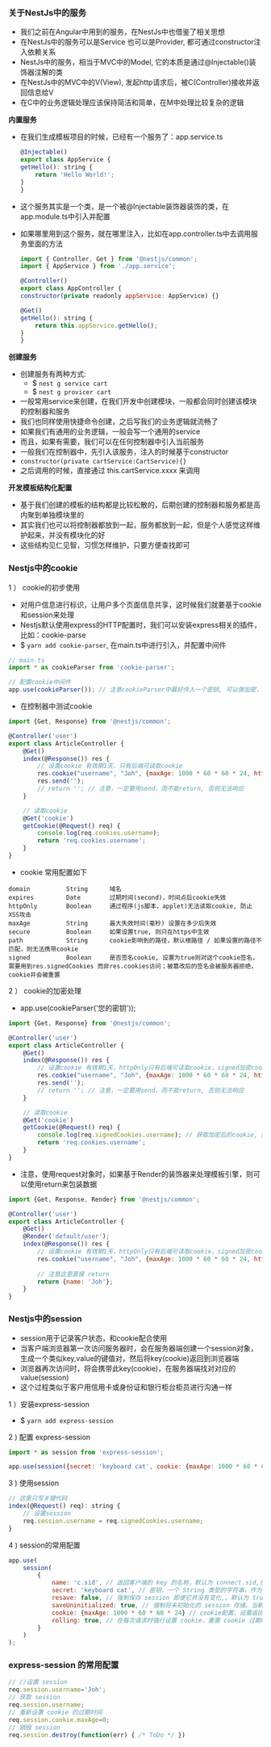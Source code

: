### 关于NestJs中的服务

- 我们之前在Angular中用到的服务，在NestJs中也借鉴了相关思想
- 在NestJs中的服务可以是Service 也可以是Provider, 都可通过constructor注入依赖关系
- NestJs中的服务，相当于MVC中的Model, 它的本质是通过@Injectable()装饰器注解的类
- 在NestJs中的MVC中的V(View), 发起http请求后，被C(Controller)接收并返回信息给V
- 在C中的业务逻辑处理应该保持简洁和简单，在M中处理比较复杂的逻辑

**内置服务**

- 在我们生成模板项目的时候，已经有一个服务了：app.service.ts
    ```js
    @Injectable()
    export class AppService {
    getHello(): string {
        return 'Hello World!';
    }
    }
    ```

- 这个服务其实是一个类，是一个被@Injectable装饰器装饰的类，在app.module.ts中引入并配置
- 如果哪里用到这个服务，就在哪里注入，比如在app.controller.ts中去调用服务里面的方法
    ```js
    import { Controller, Get } from '@nestjs/common';
    import { AppService } from './app.service';

    @Controller()
    export class AppController {
    constructor(private readonly appService: AppService) {}

    @Get()
    getHello(): string {
        return this.appService.getHello();
    }
    }
    ```

**创建服务**

- 创建服务有两种方式: 
    * $ `nest g service cart`
    * $ `nest g provicer cart`
- 一般常用service来创建，在我们开发中创建模块，一般都会同时创建该模块的控制器和服务
- 我们也同样使用快捷命令创建，之后写我们的业务逻辑就流畅了
- 如果我们有通用的业务逻辑，一般会写一个通用的service
- 而且，如果有需要，我们可以在任何控制器中引入当前服务
- 一般我们在控制器中，先引入该服务，注入的时候基于constructor
- `constructor(private cartService:CartService){}`
- 之后调用的时候，直接通过 this.cartService.xxxx 来调用

**开发模板结构化配置**

- 基于我们创建的模板的结构都是比较松散的，后期创建的控制器和服务都是高内聚到单独模块里的
- 其实我们也可以将控制器都放到一起，服务都放到一起，但是个人感觉这样维护起来，并没有模块化的好
- 这些结构见仁见智，习惯怎样维护，只要方便查找即可

### Nestjs中的cookie

1 ） cookie的初步使用

- 对用户信息进行标识，让用户多个页面信息共享，这时候我们就要基于cookie和session来处理
- Nestjs默认使用express的HTTP配置时，我们可以安装express相关的插件，比如：cookie-parse
- $ `yarn add cookie-parser`, 在main.ts中进行引入，并配置中间件

```js
// main.ts
import * as cookieParser from 'cookie-parser';

// 配置cookie中间件
app.use(cookieParser()); // 注意cookieParser中最好传入一个密钥, 可以做加密，也可以不启用加密
```

- 在控制器中测试cookie

```js
import {Get, Response} from '@nestjs/common';

@Controller('user')
export class ArticleController {
    @Get()
    index(@Response()) res {
        // 设置cookie 有效期1天，只有后端可读取cookie
        res.cookie("username", "Joh", {maxAge: 1000 * 60 * 60 * 24, httpOnly: true})
        res.send('');
        // return ''; // 注意，一定要用send，而不能return, 否则无法响应
    }

    // 读取cookie
    @Get('cookie')
    getCookie(@Request() req) {
        console.log(req.cookies.username);
        return 'req.cookies.username';
    }
}
```

- cookie 常用配置如下

```tree
domain          String      域名
expires         Date        过期时间(second)，时间点后cookie失效
httpOnly        Boolean     通过程序(js脚本，applet)无法读取cookie, 防止XSS攻击
maxAge          String      最大失效时间(毫秒) 设置在多少后失效
secure          Boolean     如果设置true, 则只在https中生效
path            String      cookie影响到的路径，默认根路径 / 如果设置的路径不匹配，则无法携带cookie
signed          Boolean     是否签名cookie, 设置为true则对这个cookie签名，需要用到res.signedCookies 而非res.cookies访问；被篡改后的签名会被服务器拒绝，cookie并会被重置

```

2 ） cookie的加密处理

- app.use(cookieParser('您的密钥'));

```js
import {Get, Response} from '@nestjs/common';

@Controller('user')
export class ArticleController {
    @Get()
    index(@Response()) res {
        // 设置cookie 有效期1天，httpOnly只有后端可读取cookie，signed加密cookie
        res.cookie("username", "Joh", {maxAge: 1000 * 60 * 60 * 24, httpOnly: true, signed: true})
        res.send('');
        // return ''; // 注意，一定要用send，而不能return, 否则无法响应
    }

    // 读取cookie
    @Get('cookie')
    getCookie(@Request() req) {
        console.log(req.signedCookies.username); // 获取加密后的cookie, 如果不这样写，按正常写则会是undefined
        return 'req.cookies.username';
    }
}
```

- 注意，使用request对象时，如果基于Render的装饰器来处理模板引擎，则可以使用return来包装数据

```js
import {Get, Response, Render} from '@nestjs/common';

@Controller('user')
export class ArticleController {
    @Get()
    @Render('default/user');
    index(@Response()) res {
        // 设置cookie 有效期1天，httpOnly只有后端可读取cookie，signed加密cookie
        res.cookie("username", "Joh", {maxAge: 1000 * 60 * 60 * 24, httpOnly: true, signed: true});
        
        // 注意这里直接 return
        return {name: 'Joh'};
    }
}
```

### Nestjs中的session

- session用于记录客户状态，和cookie配合使用
- 当客户端浏览器第一次访问服务器时，会在服务器端创建一个session对象，生成一个类似key,value的键值对，然后将key(cookie)返回到浏览器端
- 浏览器再次访问时，将会携带此key(cookie)，在服务器端找对对应的value(session)
- 这个过程类似于客户用信用卡或身份证和银行柜台柜员进行沟通一样

1 ）安装express-session

- $ `yarn add express-session`

2 ) 配置 express-session 

```js
import * as session from 'express-session';

app.use(session({secret: 'keyboard cat', cookie: {maxAge: 1000 * 60 * 60 * 24}}));
```

3 ) 使用session

```js
// 这里只写关键代码
index(@Request() req): string {
    // 设置session
    req.session.username = req.signedCookies.username;
}
```

4 ) session的常用配置

```js
app.use(
    session(
        {
            name: 'c.sid', // 返回客户端的 key 的名称，默认为 connect.sid,也可以自己设置
            secret: 'keyboard cat', // 密钥，一个 String 类型的字符串，作为服务器端生成 session 的签名
            resave: false, // 强制保存 session 即使它并没有变化,。默认为 true。建议设置成 false
            saveUninitialized: true, // 强制将未初始化的 session 存储。当新建了一个 session 且未设定属性或值时，它就处于未初始化状态。在设定一个cookie前，这对于登陆验证，减轻服务端存储压力，权限控制是有帮助的。（默 认：true）。
            cookie: {maxAge: 1000 * 60 * 60 * 24} // cookie配置，设置返回到前端 key 的属性，默认值为{ path: ‘/’, httpOnly: true, secure: false, maxAge: null }。
            rolling: true, // 在每次请求时强行设置 cookie，重置 cookie 过期时间（默认：false）
        }
    )
);
```

### express-session 的常用配置

```js
// //设置 session 
req.session.username='Joh'; 
// 获取 session
req.session.username;
// 重新设置 cookie 的过期时间
req.session.cookie.maxAge=0;
// 销毁 session
req.session.destroy(function(err) { /* ToDo */ })
```
